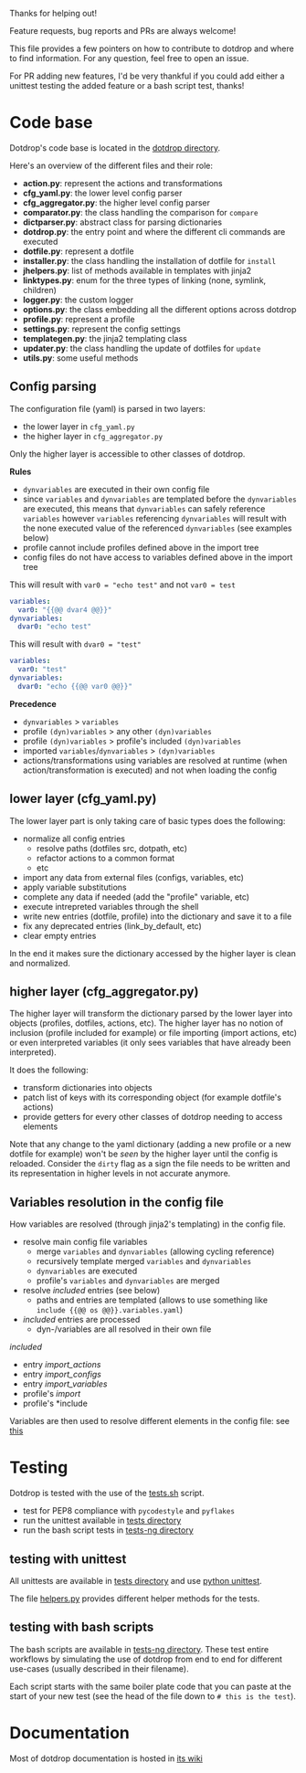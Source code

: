 Thanks for helping out!

Feature requests, bug reports and PRs are always welcome!

This file provides a few pointers on how to contribute to dotdrop
and where to find information. For any question, feel free to open an issue.

For PR adding new features, I'd be very thankful if you could add either
a unittest testing the added feature or a bash script test, thanks!

# Code base

Dotdrop's code base is located in the [dotdrop directory](/dotdrop).

Here's an overview of the different files and their role:

* **action.py**: represent the actions and transformations
* **cfg_yaml.py**: the lower level config parser
* **cfg_aggregator.py**: the higher level config parser
* **comparator.py**: the class handling the comparison for `compare`
* **dictparser.py**: abstract class for parsing dictionaries
* **dotdrop.py**: the entry point and where the different cli commands are executed
* **dotfile.py**: represent a dotfile
* **installer.py**: the class handling the installation of dotfile for `install`
* **jhelpers.py**: list of methods available in templates with jinja2
* **linktypes.py**: enum for the three types of linking (none, symlink, children)
* **logger.py**: the custom logger
* **options.py**: the class embedding all the different options across dotdrop
* **profile.py**: represent a profile
* **settings.py**: represent the config settings
* **templategen.py**: the jinja2 templating class
* **updater.py**: the class handling the update of dotfiles for `update`
* **utils.py**: some useful methods

## Config parsing

The configuration file (yaml) is parsed in two layers:

  * the lower layer in `cfg_yaml.py`
  * the higher layer in `cfg_aggregator.py`

Only the higher layer is accessible to other classes of dotdrop.

**Rules**

* `dynvariables` are executed in their own config file
* since `variables` and `dynvariables` are templated before the `dynvariables`
  are executed, this means that `dynvariables` can safely reference `variables` however
  `variables` referencing `dynvariables` will result with the none executed value of the
  referenced `dynvariables` (see examples below)
* profile cannot include profiles defined above in the import tree
* config files do not have access to variables
  defined above in the import tree

This will result with `var0 = "echo test"` and not `var0 = test`
```yaml
variables:
  var0: "{{@@ dvar4 @@}}"
dynvariables:
  dvar0: "echo test"
```

This will result with `dvar0 = "test"`
```yaml
variables:
  var0: "test"
dynvariables:
  dvar0: "echo {{@@ var0 @@}}"
```

**Precedence**

* `dynvariables` > `variables`
* profile `(dyn)variables` > any other `(dyn)variables`
* profile `(dyn)variables` > profile's included `(dyn)variables`
* imported `variables`/`dynvariables` > `(dyn)variables`
* actions/transformations  using variables are resolved at runtime
  (when action/transformation is executed) and not when loading the config

## lower layer (cfg_yaml.py)

The lower layer part is only taking care of basic types
does the following:
  * normalize all config entries
    * resolve paths (dotfiles src, dotpath, etc)
    * refactor actions to a common format
    * etc
  * import any data from external files (configs, variables, etc)
  * apply variable substitutions
  * complete any data if needed (add the "profile" variable, etc)
  * execute intrepreted variables through the shell
  * write new entries (dotfile, profile) into the dictionary and save it to a file
  * fix any deprecated entries (link_by_default, etc)
  * clear empty entries

In the end it makes sure the dictionary accessed
by the higher layer is clean and normalized.

## higher layer (cfg_aggregator.py)

The higher layer will transform the dictionary parsed by the lower layer
into objects (profiles, dotfiles, actions, etc).
The higher layer has no notion of inclusion (profile included for example) or
file importing (import actions, etc) or even interpreted variables
(it only sees variables that have already been interpreted).

It does the following:
  * transform dictionaries into objects
  * patch list of keys with its corresponding object (for example dotfile's actions)
  * provide getters for every other classes of dotdrop needing to access elements

Note that any change to the yaml dictionary (adding a new profile or a new dotfile for
example) won't be *seen* by the higher layer until the config is reloaded. Consider the
`dirty` flag as a sign the file needs to be written and its representation in higher
levels in not accurate anymore.

## Variables resolution in the config file

How variables are resolved (through jinja2's
templating) in the config file.

* resolve main config file variables
  * merge `variables` and `dynvariables` (allowing cycling reference)
  * recursively template merged `variables` and `dynvariables`
  * `dynvariables` are executed
  * profile's `variables` and `dynvariables` are merged
* resolve *included* entries (see below)
  * paths and entries are templated
    (allows to use something like `include {{@@ os @@}}.variables.yaml`)
* *included* entries are processed
  * dyn-/variables are all resolved in their own file

*included*

* entry *import_actions*
* entry *import_configs*
* entry *import_variables*
* profile's *import*
* profile's *include

Variables are then used to resolve different elements in the config file:
see [this](https://github.com/deadc0de6/dotdrop/wiki/config-variables#config-available-variables)

# Testing

Dotdrop is tested with the use of the [tests.sh](/tests.sh) script.

* test for PEP8 compliance with `pycodestyle` and `pyflakes`
* run the unittest available in [tests directory](/tests)
* run the bash script tests in [tests-ng directory](tests-ng)

## testing with unittest

All unittests are available in [tests directory](/tests)
and use [python unittest](https://docs.python.org/3/library/unittest.html).

The file [helpers.py](/tests/helpers.py) provides different helper methods
for the tests.

## testing with bash scripts

The bash scripts are available in [tests-ng directory](tests-ng).
These test entire workflows by simulating the use of dotdrop from end to end
for different use-cases (usually described in their filename).

Each script starts with the same boiler plate code that you can paste at the
start of your new test (see the head of the file down to `# this is the test`).

# Documentation

Most of dotdrop documentation is hosted in [its wiki](https://github.com/deadc0de6/dotdrop/wiki)
